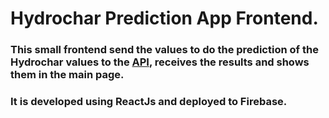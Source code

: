 # Hydrochar Prediction App Frontend. 
### This small frontend send the values to do the prediction of the Hydrochar values to the [API](https://github.com/Jorel22/hydrocharBack), receives the results and shows them in the main page.
### It is developed using ReactJs and deployed to Firebase.